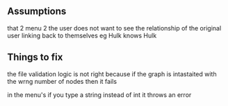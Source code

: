 ## Assumptions

that 2 menu 2 the user does not want to see the relationship of the original user linking back to themselves eg Hulk knows Hulk

## Things to fix

the file validation logic is not right because if the graph is intastaited with the wrng number of nodes then it fails

in the menu's if you type a string instead of int it throws an error
